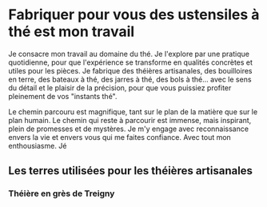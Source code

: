 # Fabriquer pour vous des ustensiles à thé est mon travail

Je consacre mon travail au domaine du thé. Je l'explore par une pratique quotidienne, pour que l'expérience se transforme en qualités concrètes et utiles pour les pièces. Je fabrique des théières artisanales, des bouilloires en terre, des bateaux à thé, des jarres à thé, des bols à thé... avec le sens du détail et le plaisir de la précision, pour que vous puissiez profiter pleinement de vos "instants thé".

Le chemin parcouru est magnifique, tant sur le plan de la matière que sur le plan humain. Le chemin qui reste à parcourir est immense, mais inspirant, plein de promesses et de mystères. Je m'y engage avec reconnaissance envers la vie et envers vous qui me faites confiance. Avec tout mon enthousiasme. Jé

## Les terres utilisées pour les théières artisanales

### Théière en grès de Treigny
